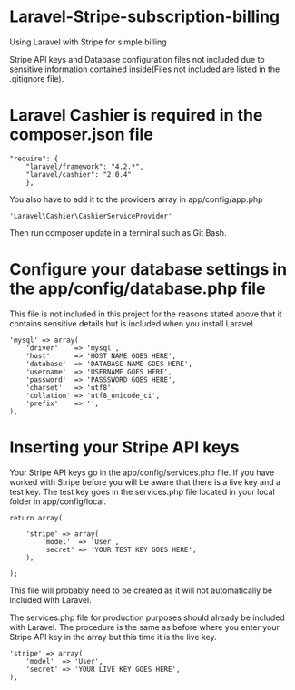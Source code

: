 Laravel-Stripe-subscription-billing
===================================

Using Laravel with Stripe for simple billing

Stripe API keys and Database configuration files not included due to sensitive information contained inside(Files not included are listed in the .gitignore file).

Laravel Cashier is required in the composer.json file
======================================================

```
"require": {
	"laravel/framework": "4.2.*",
	"laravel/cashier": "2.0.4"
	},
```

You also have to add it to the providers array in app/config/app.php 

```
'Laravel\Cashier\CashierServiceProvider'
```

Then run composer update in a terminal such as Git Bash.

Configure your database settings in the app/config/database.php file
====================================================================

This file is not included in this project for the reasons stated above that it contains sensitive details but is included when you install Laravel.

```
'mysql' => array(
	'driver'    => 'mysql',
	'host'      => 'HOST NAME GOES HERE',
	'database'  => 'DATABASE NAME GOES HERE',
	'username'  => 'USERNAME GOES HERE',
	'password'  => 'PASSSWORD GOES HERE',
	'charset'   => 'utf8',
	'collation' => 'utf8_unicode_ci',
	'prefix'    => '',
),
```

Inserting your Stripe API keys
==============================

Your Stripe API keys go in the app/config/services.php file. If you have worked with Stripe before you will be aware that there is a live key and a test key. The test key goes in the services.php file located in your local folder in app/config/local.

```
return array(
	
	'stripe' => array(
		'model'  => 'User',
		'secret' => 'YOUR TEST KEY GOES HERE',
	),

);
```

This file will probably need to be created as it will not automatically be included with Laravel.

The services.php file for production purposes should already be included with Laravel. The procedure is the same as before where you enter your Stripe API key in the array but this time it is the live key.

```
'stripe' => array(
	'model'  => 'User',
	'secret' => 'YOUR LIVE KEY GOES HERE',
),

